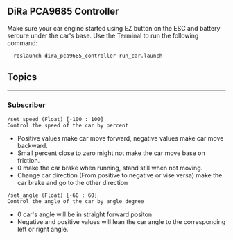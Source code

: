 ## DiRa PCA9685 Controller
Make sure your car engine started using EZ button on the ESC and battery sercure under the car's base.
Use the Terminal to run the following command:
```
  roslaunch dira_pca9685_controller run_car.launch
```
## Topics
---
### Subscriber
```
/set_speed (Float) [-100 : 100]
Control the speed of the car by percent
```
* Positive values make car move forward, negative values make car move backward.
* Small percent close to zero might not make the car move base on friction.
* 0 make the car brake when running, stand still when not moving.
* Change car direction (From positive to negative or vise versa) make the car brake and go to the other direction
```
/set_angle (Float) [-60 : 60]
Control the angle of the car by angle degree
```
* 0 car's angle will be in straight forward positon
* Negative and positive values will lean the car angle to the corresponding left or right angle.
